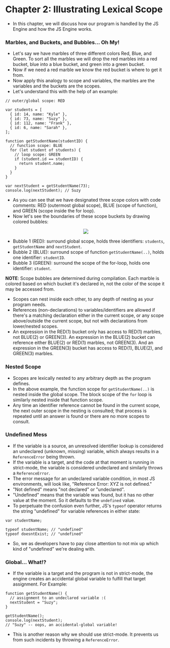 # Chapter 2: Illustrating Lexical Scope

- In this chapter, we will discuss how our program is handled by the JS Engine and how the JS Engine works.

### Marbles, and Buckets, and Bubbles... Oh My!

- Let's say we have marbles of three different colors Red, Blue, and Green. To sort all the marbles we will drop the red marbles into a red bucket, blue into a blue bucket, and green into a green bucket.
- Now if we need a red marble we know the red bucket is where to get it from.
- Now apply this analogy to scope and variables, the marbles are the variables and the buckets are the scopes.
- Let's understand this with the help of an example:

```
// outer/global scope: RED

var students = [
  { id: 14, name: "Kyle" },
  { id: 73, name: "Suzy" },
  { id: 112, name: "Frank" },
  { id: 6, name: "Sarah" },
];

function getStudentName(studentID) {
  // function scope: BLUE
  for (let student of students) {
    // loop scope: GREEN
    if (student.id == studentID) {
      return student.name;
    }
  }
}

var nextStudent = getStudentName(73);
console.log(nextStudent); // Suzy

```
- As you can see that we have designated three scope colors with code comments: RED (outermost global scope), BLUE (scope of function), and GREEN (scope inside the for loop).
- Now let's see the boundaries of these scope buckets by drawing colored bubbles:

<div align="center"><img src="https://user-images.githubusercontent.com/42200276/124065686-e50eea00-da54-11eb-8ac5-d4b7686bc61d.png" /></div>


- Bubble 1 (RED): surround global scope, holds three identifiers: `students`, `getStudentName` and `nextStudent`.
- Bubble 2 (BLUE): surround scope of function `getStudentName(..)`, holds one identifier: `studentID`.
- Bubble 3 (GREEN): surround the scope of the for-loop, holds one identifier: `student`.

**NOTE**: Scope bubbles are determined during compilation. Each marble is colored based on which bucket it's declared in, not the color of the scope it may be accessed from.

- Scopes can nest inside each other, to any depth of nesting as your program needs.
- References (non-declarations) to variables/identifiers are allowed if there's a matching declaration either in the current scope, or any scope above/outside the current scope, but not with declarations from lower/nested scopes.
- An expression in the RED(1) bucket only has access to RED(1) marbles, not BLUE(2) or GREEN(3). An expression in the BLUE(2) bucket can reference either BLUE(2) or RED(1) marbles, not GREEN(3). And an expression in the GREEN(3) bucket has access to RED(1), BLUE(2), and GREEN(3) marbles.

### Nested Scope

- Scopes are lexically nested to any arbitrary depth as the program defines.
- In the above example, the function scope for `getStudentName(..)` is nested inside the global scope. The block scope of the `for` loop is similarly nested inside that function scope.
- Any time an identifier reference cannot be found in the current scope, the next outer scope in the nesting is consulted; that process is repeated until an answer is found or there are no more scopes to consult.

### Undefined Mess

- If the variable is a source, an unresolved identifier lookup is considered an undeclared (unknown, missing) variable, which always results in a `ReferenceError` being thrown. 
- If the variable is a target, and the code at that moment is running in strict-mode, the variable is considered undeclared and similarly throws a `ReferenceError`.
- The error message for an undeclared variable condition, in most JS environments, will look like, "Reference Error: XYZ is not defined."
- "Not defined" means "not declared" or "undeclared".
- "Undefined" means that the variable was found, but it has no other value at the moment. So it defaults to the `undefined` value.
- To perpetuate the confusion even further, JS's `typeof` operator returns the string "undefined" for variable references in either state:

```
var studentName;

typeof studentName; // "undefined"
typeof doesntExist; // "undefined"
```

- So, we as developers have to pay close attention to not mix up which kind of "undefined" we're dealing with.

### Global... What!?

- If the variable is a target and the program is not in strict-mode, the engine creates an accidental global variable to fulfill that target assignment. For Example:

```
function getStudentName() {
  // assignment to an undeclared variable :(
  nextStudent = "Suzy";
}

getStudentName();
console.log(nextStudent);
// "Suzy" -- oops, an accidental-global variable!
```

- This is another reason why we should use strict-mode. It prevents us from such incidents by throwing a `ReferenceError`.
